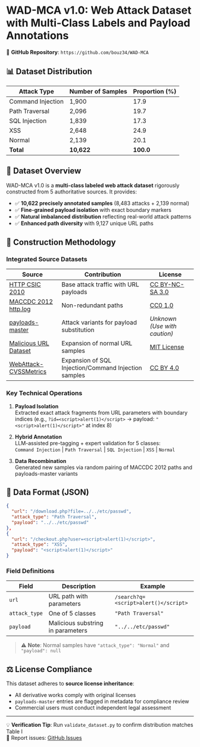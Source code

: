 # WAD-MCA v1.0: Web Attack Dataset with Multi-Class Labels and Payload Annotations  
🔗 **GitHub Repository**: `https://github.com/bouz34/WAD-MCA`  

## 📊 Dataset Distribution
| **Attack Type**      | **Number of Samples** | **Proportion (%)** |  
|----------------------|----------------------|--------------------|  
| Command Injection    | 1,900                | 17.9               |  
| Path Traversal       | 2,096                | 19.7               |  
| SQL Injection        | 1,839                | 17.3               |  
| XSS                  | 2,648                | 24.9               |  
| Normal               | 2,139                | 20.1               |  
| **Total**            | **10,622**           | **100.0**          |  

## 📌 Dataset Overview  
WAD-MCA v1.0 is a **multi-class labeled web attack dataset** rigorously constructed from 5 authoritative sources. It provides:  
- ✅ **10,622 precisely annotated samples** (8,483 attacks + 2,139 normal)  
- ✅ **Fine-grained payload isolation** with exact boundary markers  
- ✅ **Natural imbalanced distribution** reflecting real-world attack patterns  
- ✅ **Enhanced path diversity** with 9,127 unique URL paths  

## 🔧 Construction Methodology  
### Integrated Source Datasets  
| **Source** | **Contribution** | **License** |  
|------------|------------------|-------------|  
| [HTTP CSIC 2010](http://www.isi.csic.es/dataset/) | Base attack traffic with URL payloads | [CC BY-NC-SA 3.0](https://creativecommons.org/licenses/by-nc-sa/3.0/) |  
| [MACCDC 2012 http.log](http://www.secrepo.com/) | Non-redundant paths | [CC0 1.0](https://creativecommons.org/publicdomain/zero/1.0/) |  
| [payloads-master](https://github.com/foospidy/payloads) | Attack variants for payload substitution | *Unknown (Use with caution)* |  
| [Malicious URL Dataset](https://github.com/faizann24/Using-machine-learning-to-detect-malicious-URLs) | Expansion of normal URL samples | [MIT License](https://github.com/faizann24/Using-machine-learning-to-detect-malicious-URLs/blob/master/LICENSE) |  
| [WebAttack-CVSSMetrics](https://huggingface.co/datasets/chYassine/WebAttack-CVSSMetrics) | Expansion of SQL Injection/Command Injection samples | [CC BY 4.0](https://huggingface.co/datasets/chYassine/WebAttack-CVSSMetrics/blob/main/README.md) |  

### Key Technical Operations  
1. **Payload Isolation**  
   Extracted exact attack fragments from URL parameters with boundary indices (e.g., `?id=<script>alert(1)</script>` → payload: `"<script>alert(1)</script>"` at index 8)  
   
2. **Hybrid Annotation**  
   LLM-assisted pre-tagging + expert validation for 5 classes:  
   `Command Injection` | `Path Traversal` | `SQL Injection` | `XSS` | `Normal`  
   
3. **Data Recombination**  
   Generated new samples via random pairing of MACCDC 2012 paths and payloads-master variants  

## 📂 Data Format (JSON)  
```json
{
  "url": "/download.php?file=../../etc/passwd",
  "attack_type": "Path Traversal",
  "payload": "../../etc/passwd"
},
{
  "url": "/checkout.php?user=<script>alert(1)</script>",
  "attack_type": "XSS",
  "payload": "<script>alert(1)</script>"
}
```  

### Field Definitions  
| **Field** | **Description** | **Example** |  
|-----------|-----------------|-------------|  
| `url` | URL path with parameters | `/search?q=<script>alert()</script>` |  
| `attack_type` | One of 5 classes | `"Path Traversal"` |  
| `payload` | Malicious substring in parameters | `"../../etc/passwd"` |  

> ⚠️ **Note**: Normal samples have `"attack_type": "Normal"` and `"payload": null`  


## ⚖️ License Compliance  
This dataset adheres to **source license inheritance**:  
- All derivative works comply with original licenses  
- `payloads-master` entries are flagged in metadata for compliance review  
- Commercial users must conduct independent legal assessment  


---  
💡 **Verification Tip**: Run `validate_dataset.py` to confirm distribution matches Table I  
🐛 Report issues: [GitHub Issues](https://github.com/bouz34/WAD-MCA/issues)
